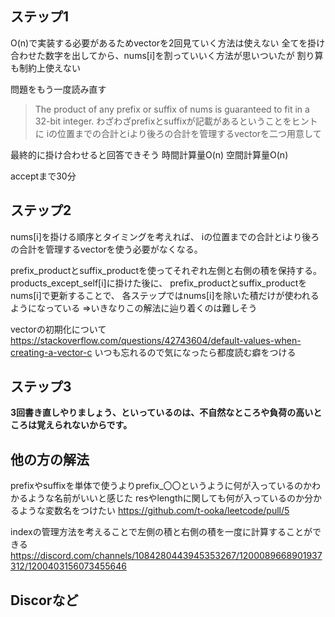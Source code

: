 ## ステップ1
O(n)で実装する必要があるためvectorを2回見ていく方法は使えない
全てを掛け合わせた数字を出してから、nums[i]を割っていいく方法が思いついたが
割り算も制約上使えない

問題をもう一度読み直す
>The product of any prefix or suffix of nums is guaranteed to fit in a 32-bit integer.
わざわざprefixとsuffixが記載があるということをヒントに
iの位置までの合計とiより後ろの合計を管理するvectorを二つ用意して

最終的に掛け合わせると回答できそう
時間計算量O(n)
空間計算量O(n)

acceptまで30分

## ステップ2
nums[i]を掛ける順序とタイミングを考えれば、
iの位置までの合計とiより後ろの合計を管理するvectorを使う必要がなくなる。

prefix_productとsuffix_productを使ってそれぞれ左側と右側の積を保持する。
products_except_self[i]に掛けた後に、
prefix_productとsuffix_productをnums[i]で更新することで、
各ステップではnums[i]を除いた積だけが使われるようになっている
=>いきなりこの解法に辿り着くのは難しそう

vector<int>の初期化について
https://stackoverflow.com/questions/42743604/default-values-when-creating-a-vector-c
いつも忘れるので気になったら都度読む癖をつける

## ステップ3
**3回書き直しやりましょう、といっているのは、不自然なところや負荷の高いところは覚えられないからです。**

## 他の方の解法
prefixやsuffixを単体で使うよりprefix_〇〇というように何が入っているのかわかるような名前がいいと感じた
resやlengthに関しても何が入っているのか分かるような変数名をつけたい
https://github.com/t-ooka/leetcode/pull/5

indexの管理方法を考えることで左側の積と右側の積を一度に計算することができる
https://discord.com/channels/1084280443945353267/1200089668901937312/1200403156073455646
## Discorなど


